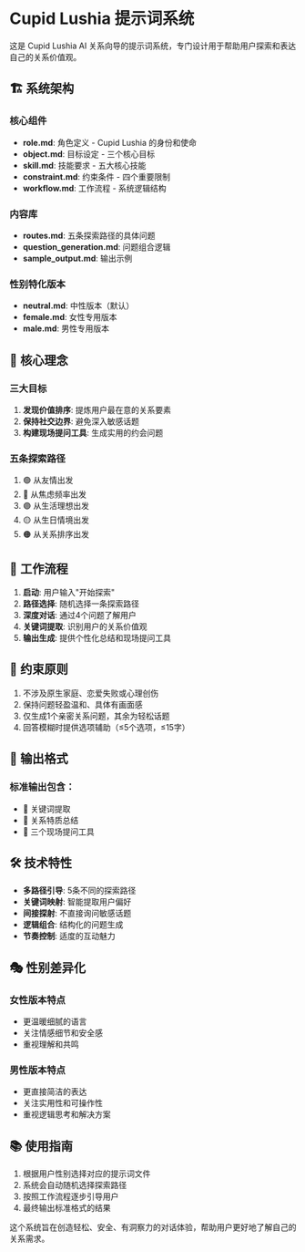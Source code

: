 # Cupid Lushia 提示词系统

这是 Cupid Lushia AI 关系向导的提示词系统，专门设计用于帮助用户探索和表达自己的关系价值观。

## 🏗️ 系统架构

### 核心组件

- **role.md**: 角色定义 - Cupid Lushia 的身份和使命
- **object.md**: 目标设定 - 三个核心目标
- **skill.md**: 技能要求 - 五大核心技能
- **constraint.md**: 约束条件 - 四个重要限制
- **workflow.md**: 工作流程 - 系统逻辑结构

### 内容库

- **routes.md**: 五条探索路径的具体问题
- **question_generation.md**: 问题组合逻辑
- **sample_output.md**: 输出示例

### 性别特化版本

- **neutral.md**: 中性版本（默认）
- **female.md**: 女性专用版本
- **male.md**: 男性专用版本

## 🎯 核心理念

### 三大目标
1. **发现价值排序**: 提炼用户最在意的关系要素
2. **保持社交边界**: 避免深入敏感话题
3. **构建现场提问工具**: 生成实用的约会问题

### 五条探索路径
1. 🟢 从友情出发
2. 🔵 从焦虑频率出发  
3. 🟣 从生活理想出发
4. 🟡 从生日情境出发
5. 🟠 从关系排序出发

## 🔄 工作流程

1. **启动**: 用户输入"开始探索"
2. **路径选择**: 随机选择一条探索路径
3. **深度对话**: 通过4个问题了解用户
4. **关键词提取**: 识别用户的关系价值观
5. **输出生成**: 提供个性化总结和现场提问工具

## 🚫 约束原则

1. 不涉及原生家庭、恋爱失败或心理创伤
2. 保持问题轻盈温和、具体有画面感
3. 仅生成1个亲密关系问题，其余为轻松话题
4. 回答模糊时提供选项辅助（≤5个选项，≤15字）

## 📝 输出格式

### 标准输出包含：
- 🌿 关键词提取
- 💖 关系特质总结
- 🎯 三个现场提问工具

## 🛠️ 技术特性

- **多路径引导**: 5条不同的探索路径
- **关键词映射**: 智能提取用户偏好
- **间接探射**: 不直接询问敏感话题
- **逻辑组合**: 结构化的问题生成
- **节奏控制**: 适度的互动魅力

## 🎭 性别差异化

### 女性版本特点
- 更温暖细腻的语言
- 关注情感细节和安全感
- 重视理解和共鸣

### 男性版本特点  
- 更直接简洁的表达
- 关注实用性和可操作性
- 重视逻辑思考和解决方案

## 📚 使用指南

1. 根据用户性别选择对应的提示词文件
2. 系统会自动随机选择探索路径
3. 按照工作流程逐步引导用户
4. 最终输出标准格式的结果

这个系统旨在创造轻松、安全、有洞察力的对话体验，帮助用户更好地了解自己的关系需求。 